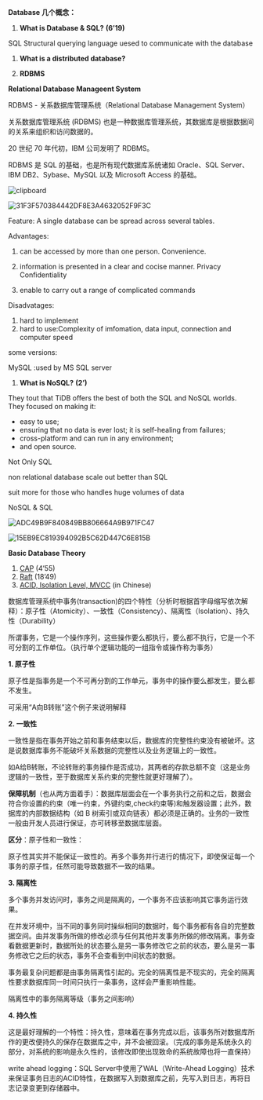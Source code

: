 **Database 几个概念：**

1. **What is Database & SQL?** **(6’19)**

SQL Structural querying language uesed to communicate with the database 

1. **What is a distributed database?** 

1. **RDBMS** 

**Relational Database Manageent System** 

RDBMS - 关系数据库管理系统（Relational Database Management System）

关系数据库管理系统 (RDBMS) 也是一种数据库管理系统，其数据库是根据数据间的关系来组织和访问数据的。

20 世纪 70 年代初，IBM 公司发明了 RDBMS。

RDBMS 是 SQL 的基础，也是所有现代数据库系统诸如 Oracle、SQL Server、IBM DB2、Sybase、MySQL 以及 Microsoft Access 的基础。

![clipboard](D:\Personal\学习那些事\研一\学习日常\互联网软件开发\笔记\Webapp-Learner\.github\Database\clipboard.png)

![31F3F570384442DF8E3A4632052F9F3C](D:\Personal\学习那些事\研一\学习日常\互联网软件开发\笔记\Webapp-Learner\.github\Database\31F3F570384442DF8E3A4632052F9F3C.jpg)

Feature: A single database can be spread across several tables.

Advantages:

1. can be accessed by more than one person. Convenience.

2. information is presented in a clear and cocise manner. Privacy Confidentiality
3. enable to carry out a range of complicated commands

Disadvatages:

1. hard to implement
2. hard to use:Complexity of imfomation, data input, connection and computer speed 

some versions:

MySQL :used by MS SQL server

1. **What is NoSQL?** **(2’)**

They tout that TiDB offers the best of both the SQL and NoSQL worlds. They focused on making it:

- easy to use;
- ensuring that no data is ever lost; it is self-healing from failures;
- cross-platform and can run in any environment;
- and open source.

Not Only SQL

non relational database scale out better than SQL

suit more for those who handles huge volumes of data

NoSQL & SQL

![ADC49B9F840849BB806664A9B971FC47](D:\Personal\学习那些事\研一\学习日常\互联网软件开发\笔记\Webapp-Learner\.github\Database\ADC49B9F840849BB806664A9B971FC47.jpg)

![15EB9EC819394092B5C62D447C6E815B](D:\Personal\学习那些事\研一\学习日常\互联网软件开发\笔记\Webapp-Learner\.github\Database\15EB9EC819394092B5C62D447C6E815B.jpg)

**Basic Database Theory**

1. [CAP](https://www.youtube.com/watch?v=k1dtA14EYrk) (4’55)
2. [Raft](https://www.youtube.com/watch?v=P9Ydif5_qvE) (18’49)
3. [ACID, Isolation Level, MVCC](http://www.cnblogs.com/lidabnu/p/4495785.html) (in Chinese)

数据库管理系统中事务(transaction)的四个特性（分析时根据首字母缩写依次解释）：原子性（Atomicity）、一致性（Consistency）、隔离性（Isolation）、持久性（Durability）

所谓事务，它是一个操作序列，这些操作要么都执行，要么都不执行，它是一个不可分割的工作单位。（执行单个逻辑功能的一组指令或操作称为事务）

**1. 原子性**

原子性是指事务是一个不可再分割的工作单元，事务中的操作要么都发生，要么都不发生。

可采用“A向B转账”这个例子来说明解释

**2. 一致性**

一致性是指在事务开始之前和事务结束以后，数据库的完整性约束没有被破坏。这是说数据库事务不能破坏关系数据的完整性以及业务逻辑上的一致性。

如A给B转账，不论转账的事务操作是否成功，其两者的存款总额不变（这是业务逻辑的一致性，至于数据库关系约束的完整性就更好理解了）。

**保障机制**（也从两方面着手）：数据库层面会在一个事务执行之前和之后，数据会符合你设置的约束（唯一约束，外键约束,check约束等)和触发器设置；此外，数据库的内部数据结构（如 B 树索引或双向链表）都必须是正确的。业务的一致性一般由开发人员进行保证，亦可转移至数据库层面。

**区分**：原子性和一致性：

原子性其实并不能保证一致性的。再多个事务并行进行的情况下，即使保证每一个事务的原子性，任然可能导致数据不一致的结果。

**3. 隔离性**

多个事务并发访问时，事务之间是隔离的，一个事务不应该影响其它事务运行效果。

在并发环境中，当不同的事务同时操纵相同的数据时，每个事务都有各自的完整数据空间。由并发事务所做的修改必须与任何其他并发事务所做的修改隔离。事务查看数据更新时，数据所处的状态要么是另一事务修改它之前的状态，要么是另一事务修改它之后的状态，事务不会查看到中间状态的数据。

事务最复杂问题都是由事务隔离性引起的。完全的隔离性是不现实的，完全的隔离性要求数据库同一时间只执行一条事务，这样会严重影响性能。

隔离性中的事务隔离等级（事务之间影响）

**4. 持久性**

这是最好理解的一个特性：持久性，意味着在事务完成以后，该事务所对数据库所作的更改便持久的保存在数据库之中，并不会被回滚。（完成的事务是系统永久的部分，对系统的影响是永久性的，该修改即使出现致命的系统故障也将一直保持）

write ahead logging：SQL Server中使用了WAL（Write-Ahead Logging）技术来保证事务日志的ACID特性，在数据写入到数据库之前，先写入到日志，再将日志记录变更到存储器中。

